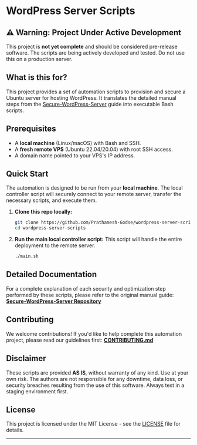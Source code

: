 # WordPress Server Scripts

## ⚠️ Warning: Project Under Active Development

This project is **not yet complete** and should be considered pre-release software. The scripts are being actively developed and tested. Do not use this on a production server.

## What is this for?

This project provides a set of automation scripts to provision and secure a Ubuntu server for hosting WordPress. It translates the detailed manual steps from the [Secure-WordPress-Server](https://github.com/Prathamesh-Godse/Secure-WordPress-Server) guide into executable Bash scripts.

## Prerequisites

*   A **local machine** (Linux/macOS) with Bash and SSH.
*   A **fresh remote VPS** (Ubuntu 22.04/20.04) with root SSH access.
*   A domain name pointed to your VPS's IP address.

## Quick Start

The automation is designed to be run from your **local machine**. The local controller script will securely connect to your remote server, transfer the necessary scripts, and execute them.

1.  **Clone this repo locally:**
    ```bash
    git clone https://github.com/Prathamesh-Godse/wordpress-server-scripts.git
    cd wordpress-server-scripts
    ```

2.  **Run the main local controller script:**
    This script will handle the entire deployment to the remote server.
    ```bash
    ./main.sh
    ```
    
## Detailed Documentation

For a complete explanation of each security and optimization step performed by these scripts, please refer to the original manual guide:
**[Secure-WordPress-Server Repository](https://github.com/Prathamesh-Godse/Secure-WordPress-Server)**

## Contributing

We welcome contributions! If you'd like to help complete this automation project, please read our guidelines first:
**[CONTRIBUTING.md](CONTRIBUTING.md)**

## Disclaimer

These scripts are provided **AS IS**, without warranty of any kind. Use at your own risk. The authors are not responsible for any downtime, data loss, or security breaches resulting from the use of this software. Always test in a staging environment first.

## License

This project is licensed under the MIT License - see the [LICENSE](LICENSE) file for details.

---
